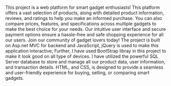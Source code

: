 This project is a web platform for smart gadget enthusiasts! 
This platform offers a vast selection of products, along with detailed product information, reviews, and ratings to help you make an informed purchase. 
You can also compare prices, features, and specifications across multiple gadgets to make the best choice for your needs. 
Our intuitive user interface and secure payment options ensure a hassle-free and safe shopping experience for all our users. Join our community of gadget lovers today!
The project is built on Asp.net MVC for backend and  JavaScript, jQuery is used to make this application interactive,
Further, I have used BootStrap libray in this project to make it look good on all type of devices.
I have utilized the powerful SQL Server database to store and manage all our product data, user information, and transaction details. 
HTML, and CSS, is designed to provide a seamless and user-friendly experience for buying, selling, or comparing smart gadgets. 

